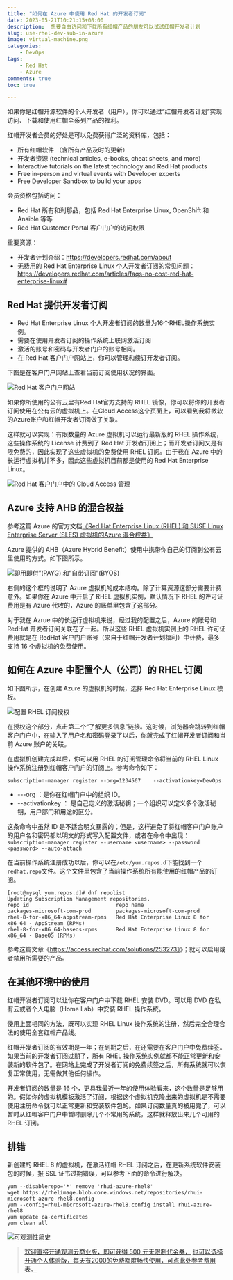 ```yaml
---
title: "如何在 Azure 中使用 Red Hat 的开发者订阅"
date: 2023-05-21T10:21:15+08:00
description:  想要自由访问和下载所有红帽产品的朋友可以试试红帽开发者计划
slug: use-rhel-dev-sub-in-azure
image: virtual-machine.png
categories:
    - DevOps
tags:
    - Red Hat
    - Azure
comments: true
toc: true

---
```


如果你是红帽开源软件的个人开发者（用户），你可以通过“红帽开发者计划”实现访问、下载和使用红帽全系列产品的福利。

红帽开发者会员的好处是可以免费获得广泛的资料库，包括：

- 所有红帽软件 （含所有产品及时的更新）
- 开发者资源 (technical articles, e-books, cheat sheets, and more)
- Interactive tutorials on the latest technology and Red Hat products
- Free in-person and virtual events with Developer experts
- Free Developer Sandbox to build your apps

会员资格包括访问：

- Red Hat 所有和刹那品，包括 Red Hat Enterprise Linux, OpenShift 和 Ansible 等等
- Red Hat Customer Portal 客户门户的访问权限

重要资源：

- 开发者计划介绍：<https://developers.redhat.com/about>
- 无费用的 Red Hat Enterprise Linux 个人开发者订阅的常见问题：<https://developers.redhat.com/articles/faqs-no-cost-red-hat-enterprise-linux#>

## Red Hat 提供开发者订阅

- Red Hat Enterprise Linux 个人开发者订阅的数量为16个RHEL操作系统实例。
- 需要在使用开发者订阅的操作系统上联网激活订阅
- 激活的账号和密码与开发者门户的账号相同。
- 在 Red Hat 客户门户网站上，你可以管理和续订开发者订阅。

下图是在客户门户网站上查看当前订阅使用状况的界面。

![ Red Hat 客户门户网站](red-hat-dev-sub.jpg)

如果你所使用的公有云里有Red Hat官方支持的 RHEL 镜像，你可以将你的开发者订阅使用在公有云的虚拟机上。在Cloud Access这个页面上，可以看到我将微软的Azure账户和红帽开发者订阅做了关联。

这样就可以实现：有限数量的 Azure 虚拟机可以运行最新版的 RHEL 操作系统，这些操作系统的 License 计费到了 Red Hat 开发者订阅上；而开发者订阅又是有限免费的，因此实现了这些虚拟机的免费使用 RHEL 订阅。由于我在 Azure 中的长运行虚拟机并不多，因此这些虚拟机目前都是使用的 Red Hat Enterprise Linux。

![Red Hat 客户门户中的 Cloud Access 管理](red-hat-dev-sub-cloud-access.jpg)

## Azure 支持 AHB 的混合权益

参考这篇 Azure 的官方文档[《Red Hat Enterprise Linux (RHEL) 和 SUSE Linux Enterprise Server (SLES) 虚拟机的Azure 混合权益》](https://learn.microsoft.com/zh-cn/azure/virtual-machines/linux/azure-hybrid-benefit-linux?tabs=rhelpayg%2Crhelbyos%2CrhelEnablebyos%2Crhelcompliance)

Azure 提供的 AHB（Azure Hybrid Benefit）使用中携带你自己的订阅到公有云里使用的方式。如下图所示。

![即用即付”(PAYG) 和“自带订阅”(BYOS)](azure-hybrid-benefit-compare.png)

右侧的这个框的说明了 Azure 虚拟机的成本结构。除了计算资源这部分需要计费意外。如果你在 Azure 中开启了 RHEL 虚拟机实例，默认情况下 RHEL 的许可证费用是有 Azure 代收的，Azure 的账单里包含了这部分。

对于我在 Azrue 中的长运行虚拟机来说，经过我的配置之后，Azure 的账号和 RedHat 开发者订阅关联在了一起。所以这些 RHEL 虚拟机实例上的 RHEL 许可证费用就是在 RedHat 客户门户账号（来自于红帽开发者计划福利）中计费，最多支持 16 个虚拟机的免费使用。

## 如何在 Azure 中配置个人（公司）的 RHEL 订阅

如下图所示，在创建 Azure 的虚拟机的时候，选择 Red Hat Enterprise Linux 模板。

![配置 RHEL 订阅授权](azure-rhel-sub.jpg)

在授权这个部分，点击第二个“了解更多信息”链接。这时候，浏览器会跳转到红帽客户门户中，在输入了用户名和密码登录了以后，你就完成了红帽开发者订阅和当前 Azure 账户的关联。

在虚拟机创建完成以后，你可以用 RHEL 的订阅管理命令将当前的 RHEL Linux 操作系统注册到红帽客户门户的订阅上。参考命令如下：

```
subscription-manager register --org=1234567    --activationkey=DevOps
```

- ---org ：是你在红帽门户中的组织 ID。
- --activationkey ： 是自己定义的激活秘钥；一个组织可以定义多个激活秘钥，用户部门和用途的区分。

这条命令中虽然 ID 是不适合明文暴露的；但是，这样避免了将红帽客户门户账户的用户名和密码都以明文的形式写入配置文件，或者在命令中出现：`subscription-manager register --username <username> --password <password> --auto-attach`

在当前操作系统注册成功以后，你可以在`/etc/yum.repos.d`下能找到一个`redhat.repo`文件。这个文件里包含了当前操作系统所有能使用的红帽产品的订阅。

```
[root@mysql yum.repos.d]# dnf repolist
Updating Subscription Management repositories.
repo id                            repo name
packages-microsoft-com-prod        packages-microsoft-com-prod
rhel-8-for-x86_64-appstream-rpms   Red Hat Enterprise Linux 8 for x86_64 - AppStream (RPMs)
rhel-8-for-x86_64-baseos-rpms      Red Hat Enterprise Linux 8 for x86_64 - BaseOS (RPMs)
```

参考这篇文章《<https://access.redhat.com/solutions/253273》>》；就可以启用或者禁用所需要的产品。

## 在其他环境中的使用

红帽开发者订阅可以让你在客户门户中下载 RHEL 安装 DVD。可以用 DVD 在私有云或者个人电脑（Home Lab）中安装 RHEL 操作系统。

使用上面相同的方法，既可以实现 RHEL Linux 操作系统的注册，然后完全合理合法的使用全套红帽产品线。

红帽开发者订阅的有效期是一年；在到期之后，在还需要在客户门户中免费续签。如果当前的开发者订阅过期了，所有 RHEL 操作系统实例就都不能正常更新和安装新的软件包了。在网站上完成了开发者订阅的免费续签之后，所有系统就可以恢复正常使用，无需做其他任何操作。

开发者订阅的数量是 16 个，更具我最近一年的使用体验看来，这个数量是足够用的。假如你的虚拟机模板激活了订阅，根据这个虚拟机克隆出来的虚拟机是不需要使用注册命令就可以正常更新和安装软件包的。如果订阅数量真的被用完了，可以暂时从红帽客户门户中暂时删除几个不常用的系统，这样就释放出来几个可用的 RHEL 订阅。

## 排错

新创建的 RHEL 8 的虚拟机，在激活红帽 RHEL 订阅之后，在更新系统软件安装包的时候，报 SSL 证书过期错误，可以参考下面的命令进行解决。

```
yum --disablerepo='*' remove 'rhui-azure-rhel8'
wget https://rhelimage.blob.core.windows.net/repositories/rhui-microsoft-azure-rhel8.config
yum --config=rhui-microsoft-azure-rhel8.config install rhui-azure-rhel8
yum update ca-certificates
yum clean all
```

![可观测性简史](/img/O11y-infograph.jpg)
> [欢迎直接开通观测云商业版，即可获得 500 元无限制代金券，](https://auth.guance.com/businessRegister?source=martinLiu)
> [也可以选择开通个人体验版，每天有2000的免费额度畅快使用，可点此处参考费用表。](https://www.guance.com/billing#business#China?source=martinLiu)
